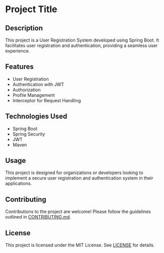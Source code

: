 # Project Title

## Description

This project is a User Registration System developed using Spring Boot. It facilitates user registration and authentication, providing a seamless user experience.

## Features

- User Registration
- Authentication with JWT
- Authorization
- Profile Management
- Interceptor for Request Handling

## Technologies Used

- Spring Boot
- Spring Security
- JWT
- Maven

## Usage

This project is designed for organizations or developers looking to implement a secure user registration and authentication system in their applications. 

## Contributing

Contributions to the project are welcome! Please follow the guidelines outlined in [CONTRIBUTING.md](CONTRIBUTING.md).

## License

This project is licensed under the MIT License. See [LICENSE](LICENSE) for details.
